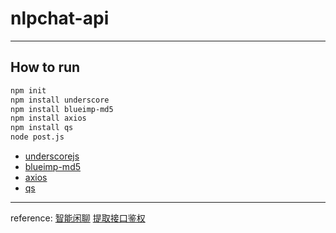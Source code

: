 # nlpchat-api

---

## How to run

```bash
npm init
npm install underscore
npm install blueimp-md5
npm install axios
npm install qs
node post.js
```

* [underscorejs](http://underscorejs.org/)
* [blueimp-md5](https://github.com/blueimp/JavaScript-MD5)
* [axios](https://github.com/axios/axios)
* [qs](https://www.npmjs.com/package/qs)

---

reference:
[智能闲聊](https://ai.qq.com/doc/nlpchat.shtml)
[提取接口鉴权](https://ai.qq.com/doc/auth.shtml)
